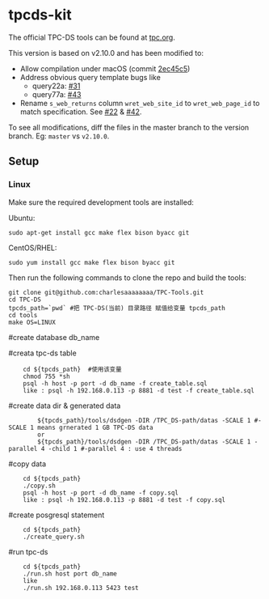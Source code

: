 # tpcds-kit

The official TPC-DS tools can be found at [tpc.org](http://www.tpc.org/tpc_documents_current_versions/current_specifications.asp).

This version is based on v2.10.0 and has been modified to:

* Allow compilation under macOS (commit [2ec45c5](https://github.com/gregrahn/tpcds-kit/commit/2ec45c5ed97cc860819ee630770231eac738097c))
* Address obvious query template bugs like
  * query22a: [#31](https://github.com/gregrahn/tpcds-kit/issues/31)
  * query77a: [#43](https://github.com/gregrahn/tpcds-kit/issues/43)
* Rename `s_web_returns` column `wret_web_site_id` to `wret_web_page_id` to match specification. See [#22](https://github.com/gregrahn/tpcds-kit/issues/22) & [#42](https://github.com/gregrahn/tpcds-kit/issues/42).

To see all modifications, diff the files in the master branch to the version branch. Eg: `master` vs `v2.10.0`.

## Setup

### Linux

Make sure the required development tools are installed:

Ubuntu:
```
sudo apt-get install gcc make flex bison byacc git
```

CentOS/RHEL:
```
sudo yum install gcc make flex bison byacc git
```

Then run the following commands to clone the repo and build the tools:

```
git clone git@github.com:charlesaaaaaaaa/TPC-Tools.git
cd TPC-DS
tpcds_path=`pwd` #把 TPC-DS(当前) 目录路径 赋值给变量 tpcds_path
cd tools
make OS=LINUX
```

#create database db_name 

#creata tpc-ds table
```
	cd ${tpcds_path}  #使用该变量
	chmod 755 *sh
	psql -h host -p port -d db_name -f create_table.sql
	like : psql -h 192.168.0.113 -p 8881 -d test -f create_table.sql
```
#create data dir & generated data
```
        ${tpcds_path}/tools/dsdgen -DIR /TPC_DS-path/datas -SCALE 1 #-SCALE 1 means grnerated 1 GB TPC-DS data
        or
        ${tpcds_path}/tools/dsdgen -DIR /TPC_DS-path/datas -SCALE 1 -parallel 4 -child 1 #-parallel 4 : use 4 threads
```
#copy data 
```
	cd ${tpcds_path}
	./copy.sh
	psql -h host -p port -d db_name -f copy.sql
	like : psql -h 192.168.0.113 -p 8881 -d test -f copy.sql
```
#create posgresql statement 
```	
	cd ${tpcds_path}
	./create_query.sh
```
#run tpc-ds
```	
	cd ${tpcds_path}
	./run.sh host port db_name 
	like 
	./run.sh 192.168.0.113 5423 test
```

